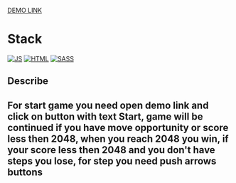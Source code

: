 [DEMO LINK](https://deniskakaka.github.io/js_2048_game/)

<h1>Stack</h1>

[![JS](https://skillicons.dev/icons?i=js)](https://developer.mozilla.org/en-US/docs/Web/JavaScript)
[![HTML](https://skillicons.dev/icons?i=html)](https://developer.mozilla.org/en-US/docs/Web/HTML)
[![SASS](https://skillicons.dev/icons?i=sass)](https://sass-lang.com/documentation/)

<h2>Describe<h2/>
<p>For start game you need open demo link and click on button with text Start, game will be continued if you have move opportunity or score less then 2048, when you reach 2048 you win, if your score less then 2048 and you don't have steps you lose, for step you need push arrows buttons</p>
